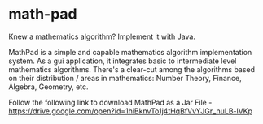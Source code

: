 # math-pad

Knew a mathematics algorithm? Implement it with Java.

MathPad is a simple and capable mathematics algorithm implementation system.
As a gui application, it integrates basic to intermediate level mathematics algorithms.
There's a clear-cut among the algorithms based on their distribution / areas in mathematics:
Number Theory, Finance, Algebra, Geometry, etc.

Follow the following link to download MathPad as a Jar File - https://drive.google.com/open?id=1hiBknvTo1j4tHqBfVvYJGr_nuLB-lVKp
